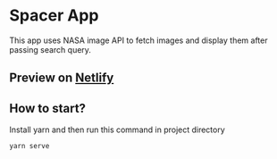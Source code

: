 # Spacer App
This app uses NASA image API to fetch images and display them after passing search query.
## Preview on <a href="https://romantic-tereshkova-e2c494.netlify.com/" target="_blank">Netlify<a>

## How to start?
Install yarn and then run this command in project directory
```
yarn serve
```
